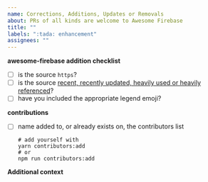 ```yaml
---
name: Corrections, Additions, Updates or Removals
about: PRs of all kinds are welcome to Awesome Firebase
title: ""
labels: ":tada: enhancement"
assignees: ""
---
```


**awesome-firebase addition checklist**

- [ ] is the source `https`?
- [ ] is the source [recent, recently updated, heavily used or heavily referenced](../../CONTRIBUTING.md)?
- [ ] have you included the appropriate legend emoji?

**contributions**

- [ ] name added to, or already exists on, the contributors list
  ```shell
  # add yourself with
  yarn contributors:add
  # or
  npm run contributors:add
  ```

**Additional context**

<!-- Add any other context about the PR here. -->

